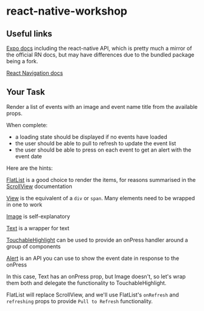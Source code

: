 # react-native-workshop

## Useful links

[Expo docs](https://docs.expo.io/versions/latest/) including the react-native API, which is pretty much a mirror of the official RN docs, but may have differences due to the bundled package being a fork.

[React Navigation docs](https://reactnavigation.org/docs/en/getting-started.html)

## Your Task

Render a list of events with an image and event name title from the available props.

When complete:
- a loading state should be displayed if no events have loaded
- the user should be able to pull to refresh to update the event list
- the user should be able to press on each event to get an alert with the event date

Here are the hints:

[FlatList](https://docs.expo.io/versions/v36.0.0/react-native/flatlist/) is a good choice to render the items, for reasons summarised in the [ScrollView](https://docs.expo.io/versions/v36.0.0/react-native/scrollview/) documentation

[View](https://docs.expo.io/versions/v36.0.0/react-native/view/) is the equivalent of a `div` or `span`.  Many elements need to be wrapped in one to work

[Image](https://docs.expo.io/versions/v36.0.0/react-native/image/) is self-explanatory

[Text](https://docs.expo.io/versions/v36.0.0/react-native/text/) is a wrapper for text

[TouchableHighlight](https://docs.expo.io/versions/v36.0.0/react-native/touchablehighlight/) can be used to provide an onPress handler around a group of components

[Alert](https://docs.expo.io/versions/v36.0.0/react-native/alert/) is an API you can use to show the event date in response to the onPress

In this case, Text has an onPress prop, but Image doesn't, so let's wrap them both and delegate the functionality to TouchableHighlight.

FlatList will replace ScrollView, and we'll use FlatList's `onRefresh` and `refreshing` props to provide `Pull to Refresh` functionality.




